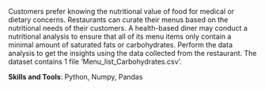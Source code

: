 Customers prefer knowing the nutritional value of food for medical or dietary concerns. Restaurants can curate their menus based on the nutritional needs of their customers. A health-based diner may conduct a nutritional analysis to ensure that all of its menu items only contain a minimal amount of saturated fats or carbohydrates. Perform the data analysis to get the insights using the data collected from the restaurant. The dataset contains 1 file ‘Menu_list_Carbohydrates.csv’.

**Skills and Tools**: Python, Numpy, Pandas
